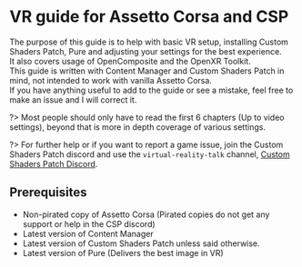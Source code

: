 # VR guide for Assetto Corsa and CSP

The purpose of this guide is to help with basic VR setup, installing Custom Shaders Patch, Pure and adjusting your settings for the best experience.  
It also covers usage of OpenComposite and the OpenXR Toolkit.  
This guide is written with Content Manager and Custom Shaders Patch in mind, not intended to work with vanilla Assetto Corsa.  
If you have anything useful to add to the guide or see a mistake, feel free to make an issue and I will correct it.  

?> Most people should only have to read the first 6 chapters (Up to video settings), beyond that is more in depth coverage of various settings.

?> For further help or if you want to report a game issue, join the Custom Shaders Patch discord and use the `virtual-reality-talk` channel, [Custom Shaders Patch Discord](https://discord.gg/zN4XtmZ4Jf).

## Prerequisites
- Non-pirated copy of Assetto Corsa (Pirated copies do not get any support or help in the CSP discord)
- Latest version of Content Manager  
- Latest version of Custom Shaders Patch unless said otherwise.  
- Latest version of Pure (Delivers the best image in VR)  
